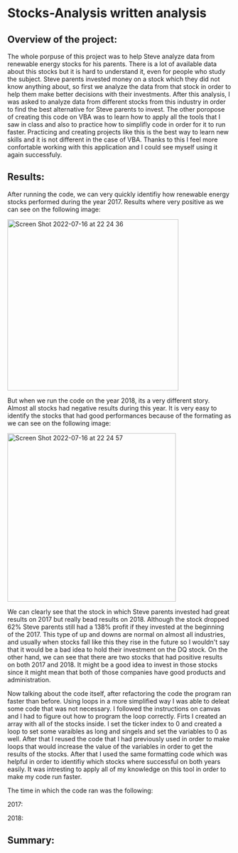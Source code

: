 # Stocks-Analysis written analysis

## Overview of the project:

The whole porpuse of this project was to help Steve analyze data from renewable energy stocks for his parents. There is a lot of available data about this stocks but it is hard to understand it, even for people who study the subject. Steve parents invested money on a stock which they did not know anything about, so first we analyze the data from that stock in order to help them make better decisions with their investments. After this analysis, I was asked to analyze data from different stocks from this industry in order to find the best alternative for Steve parents to invest. The other poropose of creating this code on VBA was to learn how to apply all the tools that I saw in class and also to practice how to simplifly code in order for it to run faster. Practicing and creating projects like this is the best way to learn new skills and it is not different in the case of VBA. Thanks to this I feel more confortable working with this application and I could see myself using it again successfuly. 

## Results:

After running the code, we can very quickly identifiy how renewable energy stocks performed during the year 2017. Results where very positive as we can see on the following image:

<img width="385" alt="Screen Shot 2022-07-16 at 22 24 36" src="https://user-images.githubusercontent.com/108498940/179382482-56f18f29-dd3e-4054-973f-7b1dca7ccdd3.png">

But when we run the code on the year 2018, its a very different story. Almost all stocks had negative results during this year. It is very easy to identify the stocks that had good performances because of the formating as we can see on the following image:

<img width="379" alt="Screen Shot 2022-07-16 at 22 24 57" src="https://user-images.githubusercontent.com/108498940/179382546-49a21c16-122d-4836-b629-e13fdfd8bc2c.png">

We can clearly see that the stock in which Steve parents invested had great results on 2017 but really bead results on 2018. Although the stock dropped 62% Steve parents still had a 138% profit if they invested at the beginning of the 2017. This type of up and downs are normal on almost all industries, and usually when stocks fall like this they rise in the future so I wouldn't say that it would be a bad idea to hold their investment on the DQ stock. On the other hand, we can see that there are two stocks that had positive results on both 2017 and 2018. It might be a good idea to invest in those stocks since it might mean that both of those companies have good products and administration. 

Now talking about the code itself, after refactoring the code the program ran faster than before. Using loops in a more simplified way I was able to deleat some code that was not necessary. I followed the instructions on canvas and I had to figure out how to program the loop correctly. Firts I created an array with all of the stocks inside. I set the ticker index to 0 and created a loop to set some varaibles as long and singels and set the variables to 0 as well. After that I reused the code that I had previously used in order to make loops that would increase the value of the variables in order to get the results of the stocks. After that I used the same formatting code which was helpful in order to identifiy which stocks where successful on both years easily. It was intresting to apply all of my knowledge on this tool in order to make my code run faster. 

The time in which the code ran was the following:

2017:


2018:


## Summary:

